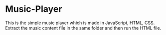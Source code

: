 # Music-Player
This is the simple music player which is made in JavaScript, HTML, CSS.  Extract the music content file in the same folder and then run the HTML file.
